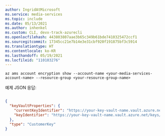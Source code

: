```yaml
---
author: IngridAtMicrosoft
ms.service: media-services
ms.topic: include
ms.date: 05/13/2021
ms.author: inhenkel
ms.custom: CLI, devx-track-azurecli
ms.openlocfilehash: 443803807aae3b65c349b61bde7410325472ccf1
ms.sourcegitcommit: 17345cc21e7b14e3e31cbf920f191875bf3c5914
ms.translationtype: HT
ms.contentlocale: ko-KR
ms.lasthandoff: 05/19/2021
ms.locfileid: "110103276"
---
```

<!--Show Media Services Managed Identity CLI-->

```azurecli-interactive
az ams account encryption show --account-name <your-media-services-account-name> --resource-group <your-resource-group-name>
```

예제 JSON 응답:

```json

{
  "keyVaultProperties": {
    "currentKeyIdentifier": "https://your-key-vault-name.vault.azure.net/keys/your-key-name/523c33b607b644fc88e1640ac408caf9",
    "keyIdentifier": "https://your-key-vault-name.vault.azure.net/keys/your-key-name"
  },
  "type": "CustomerKey"
}
```
